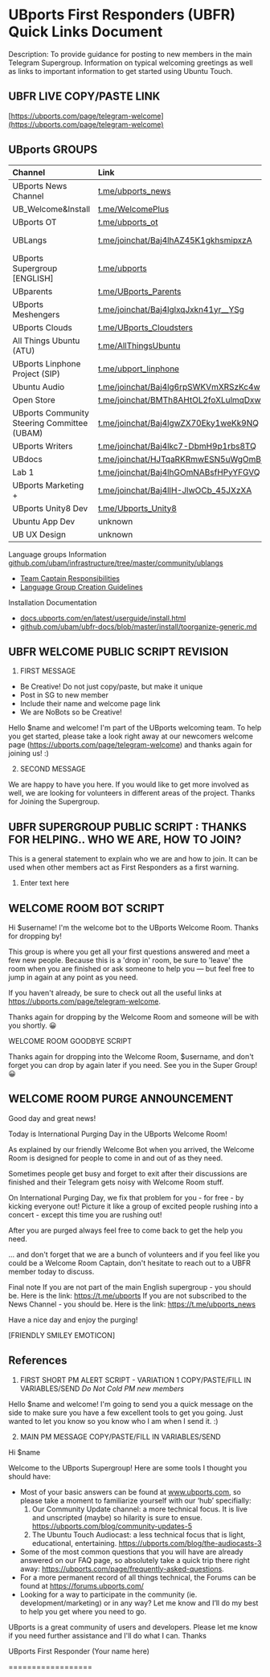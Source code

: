 # UBports First Responders (UBFR) Quick Links Document

Description: To provide guidance for posting to new members in the main Telegram Supergroup.  Information on typical welcoming greetings as well as links to important information to get started using Ubuntu Touch.

## UBFR LIVE COPY/PASTE LINK

[https://ubports.com/page/telegram-welcome](https://ubports.com/page/telegram-welcome)

## UBports GROUPS

| Channel      | Link     | Telegram Link  |
| :------------- | :------------- |:------------- |
|UBports News Channel       | [t.me/ubports_news](https://t.me/ubports_news)       |@UBports_News      |
|UB_Welcome&Install|[t.me/WelcomePlus](https://t.me/WelcomePlus)|@WelcomePlus|
|UBports OT|[t.me/ubports_ot](https://t.me/ubports_ot)|@UBports_OT|
|UBLangs |[t.me/joinchat/Baj4lhAZ45K1gkhsmipxzA](https://t.me/joinchat/Baj4lhAZ45K1gkhsmipxzA)|Team Captains only, no @|
|UBports Supergroup [ENGLISH]|[t.me/ubports](https://t.me/ubports)|@UBports|
|UBparents|[t.me/UBports_Parents](https://t.me/UBports_Parents)|@UBports_Parents|
|UBports Meshengers|[t.me/joinchat/Baj4lglxqJxkn41yr__YSg](https://t.me/joinchat/Baj4lglxqJxkn41yr__YSg)| no @|
|UBports Clouds|[t.me/UBports_Cloudsters](https://t.me/UBports_Cloudsters)|@UBports_Cloudsters|
|All Things Ubuntu (ATU)|[t.me/AllThingsUbuntu](https://t.me/AllThingsUbuntu)|@AllThingsUbuntu|
|UBports Linphone Project (SIP)|[t.me/ubport_linphone](https://t.me/ubport_linphone)|@ubport_linphone|
|Ubuntu Audio|[t.me/joinchat/Baj4lg6rpSWKVmXRSzKc4w](https://t.me/joinchat/Baj4lg6rpSWKVmXRSzKc4w)| no @|
|Open Store|[t.me/joinchat/BMTh8AHtOL2foXLulmqDxw](https://telegram.me/joinchat/BMTh8AHtOL2foXLulmqDxw)|no @|
|UBports Community Steering Committee (UBAM)|[t.me/joinchat/Baj4lgwZX70Eky1weKk9NQ](https://t.me/joinchat/Baj4lgwZX70Eky1weKk9NQ)|no @|
|UBports Writers|[t.me/joinchat/Baj4lkc7-DbmH9p1rbs8TQ](https://t.me/joinchat/Baj4lkc7-DbmH9p1rbs8TQ)| no @|
|UBdocs|[t.me/joinchat/HJTqaRKRmwESN5uWgOmBjA](https://t.me/joinchat/HJTqaRKRmwESN5uWgOmBjA)|no @|
|Lab 1|[t.me/joinchat/Baj4lhGOmNABsfHPyYFGVQ](https://t.me/joinchat/Baj4lhGOmNABsfHPyYFGVQ)|no @|
|UBports Marketing +|[t.me/joinchat/Baj4llH-JlwOCb_45JXzXA](https://t.me/joinchat/Baj4llH-JlwOCb_45JXzXA)|no @|
|UBports Unity8 Dev|[t.me/Ubports_Unity8](https://t.me/Ubports_Unity8)|@Ubports_Unity8|
|Ubuntu App Dev| unknown| no @|
|UB UX Design| unknown| no @|


Language groups Information [github.com/ubam/infrastructure/tree/master/community/ublangs](https://github.com/ubam/infrastructure/tree/master/community/ublangs)
- [Team Captain Responsibilities](https://github.com/ubam/infrastructure/blob/master/community/ublangs/Language_Captain_Duty_List.md)
- [Language Group Creation Guidelines](https://github.com/ubam/infrastructure/blob/master/community/ublangs/Language_Group_Creation_Guidelines.md)





Installation Documentation
- [docs.ubports.com/en/latest/userguide/install.html](https://docs.ubports.com/en/latest/userguide/install.html)
- [github.com/ubam/ubfr-docs/blob/master/install/toorganize-generic.md](https://github.com/ubam/ubfr-docs/blob/master/install/toorganize-generic.md)


## UBFR WELCOME PUBLIC SCRIPT REVISION

1. FIRST MESSAGE

- Be Creative!  Do not just copy/paste, but make it unique
- Post in SG to new member
- Include their name and welcome page link
- We are NoBots so be Creative!

Hello $name and welcome! I'm part of the UBports welcoming team. To help you get started, please take a look right away at our newcomers welcome page (https://ubports.com/page/telegram-welcome) and thanks again for joining us! :)

2. SECOND MESSAGE

We are happy to have you here. If you would like to get more involved as well, we are looking for volunteers in different areas of the project. Thanks for Joining the Supergroup.




## UBFR SUPERGROUP PUBLIC SCRIPT : THANKS FOR HELPING.. WHO WE ARE, HOW TO JOIN?

This is a general statement to explain who we are and how to join.  It can be used when other members act as First Responders as a first warning.

1. Enter text here




## WELCOME ROOM BOT SCRIPT

Hi $username! I'm the welcome bot to the UBports Welcome Room. Thanks for dropping by!

This group is where you get all your first questions answered and meet a few new people. Because this is a 'drop in' room, be sure to 'leave' the room when you are finished or ask someone to help you — but feel free to jump in again at any point as you need.

If you haven't already, be sure to check out all the useful links at https://ubports.com/page/telegram-welcome.

Thanks again for dropping by the Welcome Room and someone will be with you shortly. 😀

WELCOME ROOM GOODBYE SCRIPT

Thanks again for dropping into the Welcome Room, $username, and don't forget you can drop by again later if you need. See you in the Super Group! 😀





## WELCOME ROOM PURGE ANNOUNCEMENT

Good day and great news!

Today is International Purging Day in the UBports Welcome Room!

As explained by our friendly Welcome Bot when you arrived, the Welcome Room is designed for people to come in and out of as they need.  

Sometimes people get busy and forget to exit after their discussions are finished and their Telegram gets noisy with Welcome Room stuff.

On International Purging Day, we fix that problem for you - for free - by kicking everyone out!
Picture it like a group of excited people rushing into a concert - except this time you are rushing out!

After you are purged always feel free to come back to get the help you need.

... and don't forget that we are a bunch of volunteers and if you feel like you could be a Welcome Room Captain, don't hesitate to reach out to a UBFR member today to discuss.

Final note
If you are not part of the main English supergroup - you should be.  Here is the link: https://t.me/ubports
If you are not subscribed to the News Channel - you should be.  Here is the link:  https://t.me/ubports_news

Have a nice day and enjoy the purging!

[FRIENDLY SMILEY EMOTICON]




## References

1. FIRST SHORT PM ALERT SCRIPT - VARIATION 1 COPY/PASTE/FILL IN VARIABLES/SEND
 *Do Not Cold PM new members*

Hello $name and welcome! I'm going to send you a quick message on the side to make sure you have a few excellent tools to get you going. Just wanted to let you know so you know who I am when I send it. :)




2. MAIN PM MESSAGE
COPY/PASTE/FILL IN VARIABLES/SEND


Hi $name

Welcome to the UBports Supergroup!  Here are some tools I thought you should have:

- Most of your basic answers can be found at www.ubports.com, so please take a moment to familiarize yourself with our ‘hub’ specifially:
   1. Our Community Update channel: a more technical focus. It is live and unscripted (maybe) so hilarity is sure to ensue. https://ubports.com/blog/community-updates-5
   2. The Ubuntu Touch Audiocast: a less technical focus that is light, educational, entertaining. https://ubports.com/blog/the-audiocasts-3
- Some of the most common questions that you will have are already answered on our FAQ page, so absolutely take a quick trip there right away: https://ubports.com/page/frequently-asked-questions.
- For a more permanent record of all things technical, the Forums can be found at https://forums.ubports.com/
- Looking for a way to participate in the community (ie. development/marketing) or in any way? Let me know and I’ll do my best to help you get where you need to go.

UBports is a great community of users and developers.  Please let me know if you need further assistance and I'll do what I can.
Thanks

UBports First Responder
(Your name here)

==================
